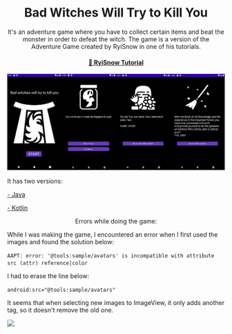 <h1 align="center">Bad Witches Will Try to Kill You</h1>
<p align="center">It's an adventure game where you have to collect certain items and beat the monster in order to defeat the witch. The game is a version of the Adventure Game created by RyiSnow in one of his tutorials.</p>
<h4 align="center">
    <a href="https://youtu.be/_NRVn2JJ1JM?si=nE3GW1-d6IcA3xXd">🔗 RyiSnow Tutorial</a>
</h4>
<img src="Bad Witches Will Try To Kill You/JAVA/Resourcers/BWWTKY.png">
<p>It has two versions:</p>
<p><a href="https://github.com/42kkkkkaren/Games/tree/main/Bad%20Witches%20Will%20Try%20To%20Kill%20You/JAVA">- Java</a></p>
<p><a href="https://github.com/42kkkkkaren/Games/tree/main/Bad%20Witches%20Will%20Try%20To%20Kill%20You/KOTLIN">- Kotlin</a></p>
<p align="center">Errors while doing the game:</p>
<p>While I was making the game, I encountered an error when I first used the images and found the solution below:</p>

```AAPT: error: '@tools:sample/avatars' is incompatible with attribute src (attr) reference|color```
<p>I had to erase the line below:</p>

```android:src="@tools:sample/avatars"```
<p>It seems that when selecting new images to ImageView, it only adds another tag, so it doesn't remove the old one. </p>
<img src="Bad Witches Will Try To Kill You/JAVA/Resourcers/22ee4db2-63f5-46e9-a937-b1ceca6cfff4.jpg">
